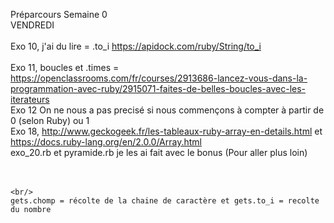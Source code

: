 Préparcours Semaine 0
<br/>
VENDREDI
<br/>
<br/>
Exo 10, j'ai du lire =  .to_i    https://apidock.com/ruby/String/to_i  
<br/>
Exo 11, boucles et .times = https://openclassrooms.com/fr/courses/2913686-lancez-vous-dans-la-programmation-avec-ruby/2915071-faites-de-belles-boucles-avec-les-iterateurs <br/>
Exo 12 On ne nous a pas precisé si nous commençons à compter à partir de 0 (selon Ruby) ou 1 
<br>
Exo 18, http://www.geckogeek.fr/les-tableaux-ruby-array-en-details.html et https://docs.ruby-lang.org/en/2.0.0/Array.html 
<br/>
exo_20.rb et pyramide.rb je les ai fait avec le bonus (Pour aller plus loin)
<br/><br/><br/>
~~~~~~~~~~ Astuce ~~~~~~~~~~ 
<br/>
gets.chomp = récolte de la chaine de caractère et gets.to_i = recolte du nombre
